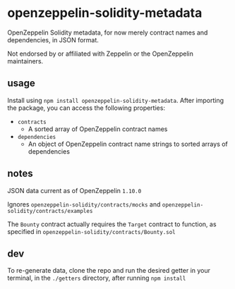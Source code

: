# openzeppelin-solidity-metadata
OpenZeppelin Solidity metadata, for now merely contract names and dependencies, in JSON format.

Not endorsed by or affiliated with Zeppelin or the OpenZeppelin maintainers.

## usage
Install using `npm install openzeppelin-solidity-metadata`. After importing the package, you can access the following properties:
- `contracts`
    - A sorted array of OpenZeppelin contract names
- `dependencies`
    - An object of OpenZeppelin contract name strings to sorted arrays of dependencies

## notes
JSON data current as of OpenZeppelin `1.10.0`

Ignores `openzeppelin-solidity/contracts/mocks` and `openzeppelin-solidity/contracts/examples`

The `Bounty` contract actually requires the `Target` contract to function, as specified in `openzeppelin-solidity/contracts/Bounty.sol`

## dev
To re-generate data, clone the repo and run the desired getter in your terminal, in the `./getters` directory, after running `npm install`
